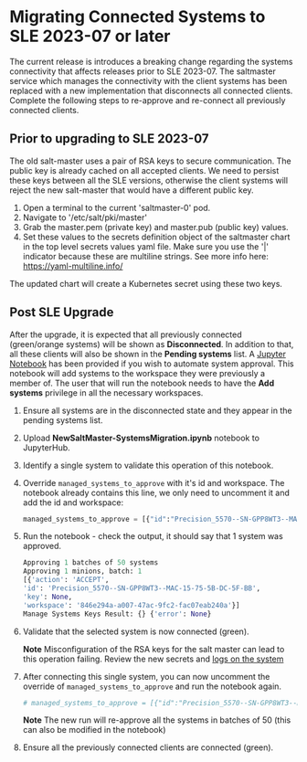 # Migrating Connected Systems to SLE 2023-07 or later

The current release is introduces a breaking change regarding the systems connectivity that affects releases prior to SLE 2023-07. The saltmaster service which manages the connectivity with the client systems has been replaced with a new implementation that disconnects all connected clients. Complete the following steps to re-approve and re-connect all previously connected clients.

## Prior to upgrading to SLE 2023-07

The old salt-master uses a pair of RSA keys to secure communication. The public key is already cached on all
accepted clients. We need to persist these keys between all the SLE versions, otherwise the client systems will reject the new salt-master
that would have a different public key.

1. Open a terminal to the current 'saltmaster-0' pod.
2. Navigate to '/etc/salt/pki/master'
3. Grab the master.pem (private key) and master.pub (public key) values.
4. Set these values to the secrets definition object of the saltmaster chart in the top level secrets values yaml file. Make sure
you use the '|' indicator because these are multiline strings. See more info here: <https://yaml-multiline.info/>

The updated chart will create a Kubernetes secret using these two keys.

## Post SLE Upgrade

After the upgrade, it is expected that all previously connected (green/orange systems) will be shown as **Disconnected**. In addition to that, all these clients will also be shown in the **Pending systems** list. A [Jupyter Notebook](./NewSaltMaster-SystemsMigration.ipynb) has been provided if you wish to automate system approval. This notebook will add systems to the workspace they were previously a member of. The user that will run the notebook needs to have the **Add systems** privilege in all the necessary workspaces.  

1. Ensure all systems are in the disconnected state and they appear in the pending systems list.
1. Upload **NewSaltMaster-SystemsMigration.ipynb** notebook to JupyterHub.
1. Identify a single system to validate this operation of this notebook.
1. Override `managed_systems_to_approve` with it's id and workspace. The notebook already
contains this line, we only need to uncomment it and add the id and workspace:

    ```python
    managed_systems_to_approve = [{"id":"Precision_5570--SN-GPP8WT3--MAC-15-75-5B-DC-5F-BB","workspace":"846e294a-a007-47ac-9fc2-fac07eab240a"}]
    ```

1. Run the notebook - check the output, it should say that 1 system was approved.

    ```python
    Approving 1 batches of 50 systems
    Approving 1 minions, batch: 1
    [{'action': 'ACCEPT',
    'id': 'Precision_5570--SN-GPP8WT3--MAC-15-75-5B-DC-5F-BB',
    'key': None,
    'workspace': '846e294a-a007-47ac-9fc2-fac07eab240a'}]
    Manage Systems Keys Result: {} {'error': None}
    ```

1. Validate that the selected system is now connected (green).

    **Note** Misconfiguration of the RSA keys for the salt master can lead to this operation failing. Review the new secrets and [logs on the system](https://knowledge.ni.com/KnowledgeArticleDetails?id=kA00Z000000kGcSSAU&l=en-US)
1. After connecting this single system, you can now uncomment the override of `managed_systems_to_approve` and run the notebook again.

    ```python
    # managed_systems_to_approve = [{"id":"Precision_5570--SN-GPP8WT3--MAC-15-75-5B-DC-5F-BB","workspace":"846e294a-a007-47ac-9fc2-fac07eab240a"}]
    ```

    **Note** The new run will re-approve all the systems in batches of 50 (this can also be modified in the notebook)
1. Ensure all the previously connected clients are connected (green).
